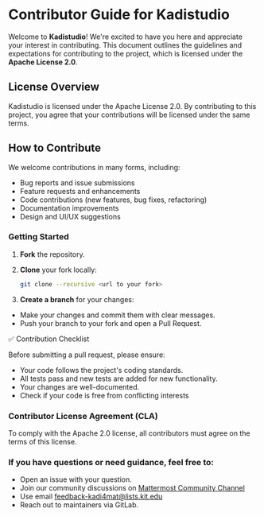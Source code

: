 # Contributor Guide for Kadistudio

Welcome to **Kadistudio**! We're excited to have you here and appreciate your interest in contributing. This document outlines the guidelines and expectations for contributing to the project, which is licensed under the **Apache License 2.0**.

## License Overview

Kadistudio is licensed under the Apache License 2.0. By contributing to this project, you agree that your contributions will be licensed under the same terms.

## How to Contribute

We welcome contributions in many forms, including:

- Bug reports and issue submissions
- Feature requests and enhancements
- Code contributions (new features, bug fixes, refactoring)
- Documentation improvements
- Design and UI/UX suggestions

### Getting Started

1. **Fork** the repository.
2. **Clone** your fork locally:

   ```bash
   git clone --recursive <url to your fork>
   ```

3. **Create a branch** for your changes:
  - Make your changes and commit them with clear messages.
  - Push your branch to your fork and open a Pull Request.

✅ Contribution Checklist

Before submitting a pull request, please ensure:

- Your code follows the project's coding standards.
- All tests pass and new tests are added for new functionality.
- Your changes are well-documented.
- Check if your code is free from conflicting interests

### Contributor License Agreement (CLA)

To comply with the Apache 2.0 license, all contributors must agree on the terms of this license.

### If you have questions or need guidance, feel free to:

- Open an issue with your question.
- Join our community discussions on [Mattermost Community Channel](https://mattermost.hzdr.de/kadi4mat-community)
- Use email [feedback-kadi4mat@lists.kit.edu](mailto:feedback-kadi4mat@lists.kit.edu)
- Reach out to maintainers via GitLab.
